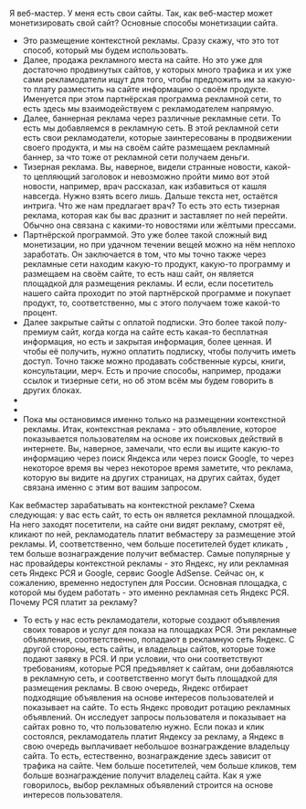 Я веб-мастер. У меня есть свои сайты. Так, как веб-мастер может монетизировать свой сайт? Основные способы монетизации сайта. 
- Это размещение контекстной рекламы. Сразу скажу, что это тот способ, который мы будем использовать. 
- Далее, продажа рекламного места на сайте. Но это уже для достаточно продвинутых сайтов, у которых много трафика и их уже сами рекламодатели ищут для того, чтобы предложить им за какую-то плату разместить на сайте информацию о своём продукте.  Именуется при этом партнёрская программа рекламной сети, то есть здесь мы взаимодействуем с рекламодателем напрямую.
- Далее, баннерная реклама через различные рекламные сети. То есть мы добавляемся в рекламную сеть. В этой рекламной сети есть свои рекламодатели, которые заинтересованы в продвижении своего продукта, и мы на своём сайте размещаем рекламный баннер, за что тоже от рекламной сети получаем деньги.
- Тизерная реклама. Вы, наверное, видели странные новости, какой-то цепляющий заголовок и невозможно пройти мимо вот этой новости, например, врач рассказал, как избавиться от кашля навсегда. Нужно взять всего лишь. Дальше текста нет, остаётся интрига. Что же нам предлагает врач? То есть это есть тизерная реклама, которая как бы вас дразнит и заставляет по ней перейти.
Обычно она связана с какими-то новостями или жёлтыми прессами.
- Партнёрской программой. Это уже более такой сложный вид монетизации, но при удачном течении вещей можно на нём неплохо заработать. Он заключается в том, что мы точно также через рекламные сети находим какую-то продукт, какую-то программу и размещаем на своём сайте, то есть наш сайт, он является площадкой для размещения рекламы. И если, если посетитель нашего сайта проходит по этой партнёрской программе и покупает продукт, то, соответственно, мы с этого получаем тоже какой-то процент.
- Далее закрытые сайты с оплатой подписки. Это более такой полу- премиум сайт, когда когда на сайте есть какая-то бесплатная информация, но есть и закрытая информация, более ценная. И чтобы её получить, нужно оплатить подписку, чтобы получить иметь доступ. Точно также можно продавать собственные курсы, книги, консультации, мерч. Есть и прочие способы, например, продажи ссылок и тизерные сети, но об этом всём мы будем говорить в других блоках.
-
-
- Пока мы остановимся именно только на размещении контекстной рекламы. Итак, контекстная реклама - это объявление, которое показывается пользователям на основе их поисковых действий в интернете. Вы, наверное, замечали, что если вы ищите какую-то информацию через поиск Яндекса или через поиск Google, то через некоторое время вы через некоторое время заметите, что реклама, которую вы видите на других страницах, на других сайтах, будет связана именно с этим вот вашим запросом.

 Как вебмастер зарабатывать на контекстной рекламе? Схема следующая: у вас есть сайт, то есть он является рекламной площадкой. На него заходят посетители, на сайте они видят рекламу, смотрят её, кликают по ней, рекламодатель платит вебмастеру за размещение этой рекламы. И, соответственно, чем больше посетителей будет кликать , тем больше вознаграждение получит вебмастер. Самые популярные у нас провайдеры контекстной рекламы - это Яндекс, ну или рекламная сеть Яндекс РСЯ и Google, сервис Google AdSense. Сейчас он, к сожалению, временно недоступен для России. Основная площадка, с которой мы будем работать - это именно рекламная сеть Яндекс РСЯ. Почему РСЯ платит за рекламу? 
 
 - То есть у нас есть рекламодатели, которые создают объявления своих товаров и услуг для показа на площадках РСЯ. Эти рекламные объявления, соответственно, попадают в рекламную сеть Яндекс. С другой стороны, есть сайты, и владельцы сайтов, которые тоже подают заявку в РСЯ. И при условии, что они соответствуют требованиям, которые РСЯ предъявляет к сайтам, они добавляются в рекламную сеть, и соответственно могут быть площадкой для размещения рекламы. В свою очередь, Яндекс отбирает подходящие объявления на основе интересов пользователей и показывает на сайте. То есть Яндекс проводит ротацию рекламных объявлений. Он исследует запросы пользователя и показывает на сайтах ровно то, что пользователю нужно. Если показ и клик состоялся, рекламодатель платит Яндексу за рекламу, а Яндекс в свою очередь выплачивает небольшое вознаграждение владельцу сайта. То есть, естественно, вознаграждение здесь зависит от трафика на сайте. Чем больше посетителей, чем больше кликов, тем больше вознаграждение получит владелец сайта. Как я уже говорилось, выбор рекламных объявлений строится на основе интересов пользователя. 
